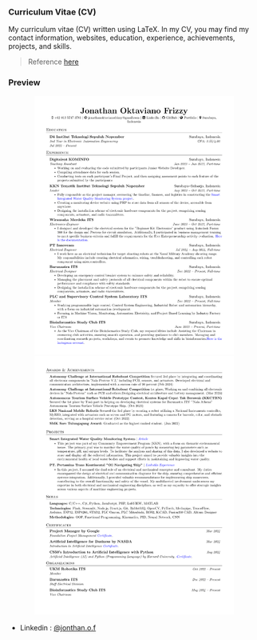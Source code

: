 ### Curriculum Vitae (CV)

My curriculum vitae (CV) written using LaTeX. In my CV, you may find my contact information, websites, education, experience, achievements, projects, and skills.

> Reference [here](https://github.com/arasgungore/arasgungore-CV)

### Preview

<p align="center">
    <img alt="Screenshot" src="/doc/cv_1.png" width="400">
    <img alt="Screenshot" src="/doc/cv_2.png" width="400">
</p>

 - Linkedin : [@jonthan.o.f](linkedin.com/in/jonathan-oktaviano/)
